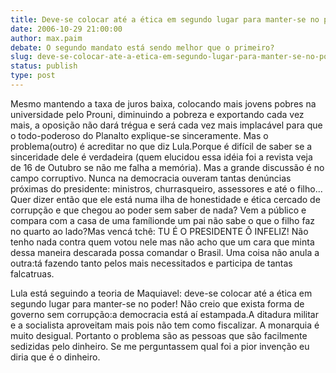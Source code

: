 ```yaml
---
title: Deve-se colocar até a ética em segundo lugar para manter-se no poder!
date: 2006-10-29 21:00:00
author: max.paim
debate: O segundo mandato está sendo melhor que o primeiro?
slug: deve-se-colocar-ate-a-etica-em-segundo-lugar-para-manter-se-no-poder
status: publish 
type: post
---
```


Mesmo mantendo a taxa de juros baixa, colocando mais jovens pobres na universidade pelo Prouni, diminuindo a pobreza e exportando cada vez mais, a oposição não dará trégua e será cada vez mais implacável para que o todo-poderoso do Planalto explique-se sinceramente. Mas o problema(outro) é acreditar no que diz Lula.Porque é difícil de saber se a sinceridade dele é verdadeira (quem elucidou essa idéia foi a revista veja de 16 de Outubro se não me falha a memória).
Mas a grande discussão é no campo corruptivo. Nunca na democracia ouveram tantas denúncias próximas do presidente: ministros, churrasqueiro, assessores e até o filho... Quer dizer então que ele está numa ilha de honestidade e ética cercado de corrupção e que chegou ao poder sem saber de nada?
Vem a público e compara com a casa de uma famílionde um pai não sabe o que o filho faz no quarto ao lado?Mas vencá tchê: TU É O PRESIDENTE Ô INFELIZ!
Não tenho nada contra quem votou nele mas não acho que um cara que minta dessa maneira descarada possa comandar o Brasil. 
Uma coisa não anula a outra:tá fazendo tanto pelos mais necessitados e participa de tantas falcatruas.

Lula está seguindo a teoria de Maquiavel: deve-se colocar até a ética em segundo lugar para manter-se no poder!
Não creio que exista forma de governo sem corrupção:a democracia está aí estampada.A ditadura militar e a socialista aproveitam mais pois não tem como fiscalizar. A monarquia é muito desigual. Portanto o problema são as pessoas que são facilmente sedizidas pelo dinheiro.
Se me perguntassem qual foi a pior invenção eu diria que é o dinheiro.
